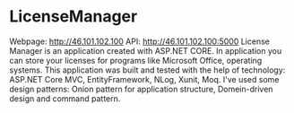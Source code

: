 # LicenseManager
Webpage: http://46.101.102.100
API: http://46.101.102.100:5000
License Manager is an application created with ASP.NET CORE.
In application you can store your licenses for programs like Microsoft Office, operating systems.
This application was built and tested with the help of technology: ASP.NET Core MVC, EntityFramework, NLog, Xunit, Moq.
I've used some design patterns: Onion pattern for application structure, Domein-driven design and command pattern.
